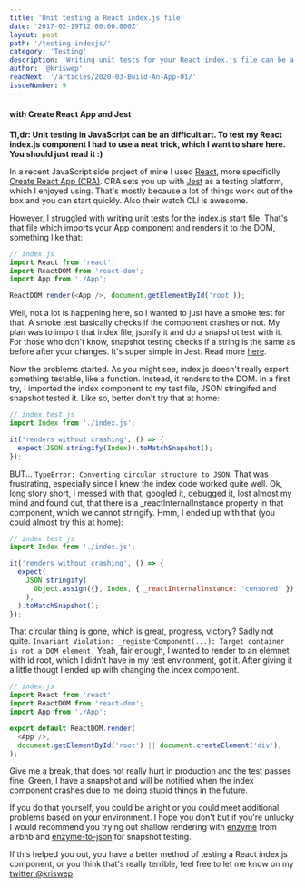 ```yaml
---
title: 'Unit testing a React index.js file'
date: '2017-02-19T12:00:00.000Z'
layout: post
path: '/testing-indexjs/'
category: 'Testing'
description: 'Writing unit tests for your React index.js file can be a little tricky. Read on how I did it lately...'
author: '@kriswep'
readNext: '/articles/2020-03-Build-An-App-01/'
issueNumber: 9
---
```


#### with Create React App and Jest

**Tl,dr: Unit testing in JavaScript can be an difficult art. To test my React index.js component I had to use a neat trick, which I want to share here. You should just read it :)**

In a recent JavaScript side project of mine I used [React](https://facebook.github.io/react/),
more specificlly [Create React App (CRA)](https://github.com/facebookincubator/create-react-app).
CRA sets you up with [Jest](https://facebook.github.io/jest/) as a testing platform, which I enjoyed using.
That's mostly because a lot of things work out of the box and you can start quickly. Also their watch CLI is awesome.

However, I struggled with writing unit tests for the index.js start file. That's that file which imports your App component
and renders it to the DOM, something like that:

```javascript
// index.js
import React from 'react';
import ReactDOM from 'react-dom';
import App from './App';

ReactDOM.render(<App />, document.getElementById('root'));
```

Well, not a lot is happening here, so I wanted to just have a smoke test for that. A smoke test basically checks
if the component crashes or not. My plan was to import that index file,
jsonify it and do a snapshot test with it. For those who don't know,
snapshot testing checks if a string is the same as before after your changes.
It's super simple in Jest. Read more [here](https://facebook.github.io/jest/docs/snapshot-testing.html#content).

Now the problems started. As you might see, index.js doesn't
really export something testable, like a function. Instead, it renders
to the DOM. In a first try, I imported the index component to my test file,
JSON stringifed and snapshot tested it. Like so, better don't try that at home:

```javascript
// index.test.js
import Index from './index.js';

it('renders without crashing', () => {
  expect(JSON.stringify(Index)).toMatchSnapshot();
});
```

BUT... `TypeError: Converting circular structure to JSON`.
That was frustrating, especially since I knew the index code worked quite well.
Ok, long story short, I messed with that, googled it, debugged it, lost almost my mind and
found out, that there is a \_reactInternalInstance property in that component, which we cannot stringify.
Hmm, I ended up with that (you could almost try this at home):

```javascript
// index.test.js
import Index from './index.js';

it('renders without crashing', () => {
  expect(
    JSON.stringify(
      Object.assign({}, Index, { _reactInternalInstance: 'censored' }),
    ),
  ).toMatchSnapshot();
});
```

That circular thing is gone, which is great, progress, victory? Sadly not quite.
`Invariant Violation: _registerComponent(...): Target container is not a DOM element.`
Yeah, fair enough, I wanted to render to an elemnet with id root,
which I didn't have in my test environment, got it. After giving it
a little thougt I ended up with changing the index component.

```javascript
// index.js
import React from 'react';
import ReactDOM from 'react-dom';
import App from './App';

export default ReactDOM.render(
  <App />,
  document.getElementById('root') || document.createElement('div'),
);
```

Give me a break, that does not really hurt in production and the test
passes fine. Green, I have a snapshot and will be notified when the index component
crashes due to me doing stupid things in the future.

If you do that yourself, you could be alright or you could meet additional problems based on your environment.
I hope you don't but if you're unlucky I would recommend you trying out shallow rendering with
[enzyme](https://github.com/airbnb/enzyme) from airbnb and [enzyme-to-json](https://www.npmjs.com/package/enzyme-to-json) for snapshot testing.

If this helped you out, you have a better method of testing a React
index.js component, or you think that's really terrible,
feel free to let me know on my [twitter @kriswep](https://twitter.com/kriswep).
